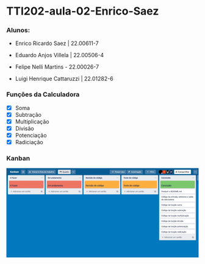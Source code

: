 # TTI202-aula-02-Enrico-Saez

### Alunos:

- Enrico Ricardo Saez | 22.00611-7

- Eduardo Anjos Villela | 22.00506-4

- Felipe Nelli Martins - 22.00026-7

- Luigi Henrique Cattaruzzi | 22.01282-6

### Funções da Calculadora

- [x] Soma
- [x] Subtração
- [x] Multiplicação
- [x] Divisão
- [x] Potenciação
- [x] Radiciação

### Kanban

<img src="Kanban.jpeg"/>
